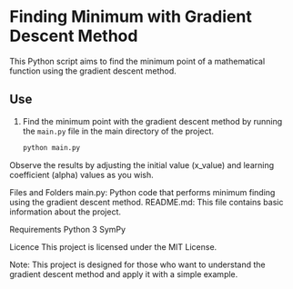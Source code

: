 # Finding Minimum with Gradient Descent Method

This Python script aims to find the minimum point of a mathematical function using the gradient descent method.

## Use

1. Find the minimum point with the gradient descent method by running the `main.py` file in the main directory of the project.

    ```bash
    python main.py

Observe the results by adjusting the initial value (x_value) and learning coefficient (alpha) values as you wish.

Files and Folders
main.py: Python code that performs minimum finding using the gradient descent method.
README.md: This file contains basic information about the project.

Requirements
Python 3
SymPy

Licence
This project is licensed under the MIT License.


Note: This project is designed for those who want to understand the gradient descent method and apply it with a simple example.
